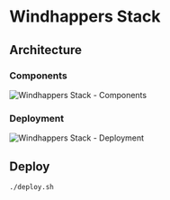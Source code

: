 # Windhappers Stack


## Architecture

### Components

![Windhappers Stack - Components][windhappers-stack-components]

### Deployment

![Windhappers Stack - Deployment][windhappers-stack-deployment]


## Deploy

```sh
./deploy.sh
```


[windhappers-stack-components]: https://www.plantuml.com/plantuml/png/bPFTJiCm38Nl-nHMhhZPEumVX92O-2c8oyZDp1H8cwf9uFNPsj8aj0RL5vkKe-_uo7QtpcFdGsqAPUlMDjHu49T6d_vVgHAG5RhJh-fb-KLL1krAE7-upOa4gft4LlycRbx-90uX8tQe3PJKVMf5OaxKHrcwGKwnA_HOeIEuGFKHskWmOFjHbbKlJmx5Zm00qIIFcrkSkXf3oclRE13trJif3wMt7Hv8v8ZjHUa6iIXquwbxGqKWdgxBvpXBRfHo8bAsVBoB61yqX_d6VEJKeeWd0MnjDcUBuSSz0ryycswSPKDxfEVix6MnRtgx8_9lrEKvCsUs3evFJDW9NfEMM-oApAm59-GM2r_4bffzgCqt "Windhappers Stack - Components"

[windhappers-stack-deployment]: https://www.plantuml.com/plantuml/png/fPNFRjGm4CRlVegHJ-NGToWiqbA9Gb1QzHWvtca8TUB8VoW8yUuatkrEuyQEKdA95C_lc_bcFRDNrWdZVAUOa4uRc1v-Pz5mM7o4FRxz6CAOLDeVW5_t3asFZiCV1Y1rD-WUUmTyfzhfVOyrNvQH8Q1wmZe2RqhOtrqJzGhiRDNublrbR13oKJG8_Bxj3z_5CA2ny0NTapQFnueCIYVwHeqnXT6_VlECiM4AO7E8R429vYSQdhHHsH0GyKSt12VS41orudsnqWenj7FgHhGgv6ibyYMg6mCgUmoOen-54xMm21_6nlg1L9xHmocWgaF0MONH4P1CN7Wi4xXska4FGYBmJxUtHSpacrsTwIrArBd_uXkVvCjldmdFTO04PlTvh_LqVNPXo0ebt8Cs7LpiTyMxvqbJ2gLhTJy9yg_r3vGEIgVDoFDvBXqEAniEGvx8QHc0_5nGePleEFiB6JOj4bXzBY_ZttuJIFk2aK8UkrXqVPB9eHcQHH_IDHD-WW3MSoRkz7Q-yM_dSzF9NXMNyK-BBIufIyMxD5FF4Xn7dsjUjvyQwSIwt2v0dzB-IM1ZuV64RYy_BvCwY6KMjnLx-M_rbXcumlxWE_KF "Windhappers Stack - Deployment"

